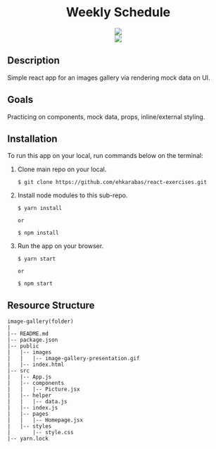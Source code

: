 <div align=center>
	<h1>Weekly Schedule</h1>
</div>

<div align="center">
	<a href="https://image-gallery-ehkarabas.netlify.app/">
		<img src="https://img.shields.io/badge/live-%23.svg?&style=for-the-badge&logo=www&logoColor=white%22&color=black">
	</a>
	<br>
	<img src="./public/images/image-gallery-presentation.gif"/>
</div>

## Description

Simple react app for an images gallery via rendering mock data on UI.

## Goals

Practicing on components, mock data, props, inline/external styling.

## Installation

To run this app on your local, run commands below on the terminal:

1. Clone main repo on your local.
    ```shell
    $ git clone https://github.com/ehkarabas/react-exercises.git
    ```

2. Install node modules to this sub-repo.
    ```shell
    $ yarn install
    
    or

    $ npm install
    ```

3. Run the app on your browser.
    ```shell
    $ yarn start
    
    or

    $ npm start
    ```

## Resource Structure 

```
image-gallery(folder)
|
|-- README.md
|-- package.json
|-- public
|   |-- images
|   |   |-- image-gallery-presentation.gif
|   |-- index.html
|-- src
|   |-- App.js
|   |-- components
|   |   |-- Picture.jsx
|   |-- helper
|   |   |-- data.js
|   |-- index.js
|   |-- pages
|   |   |-- Homepage.jsx
|   |-- styles
|       |-- style.css
|-- yarn.lock
```


